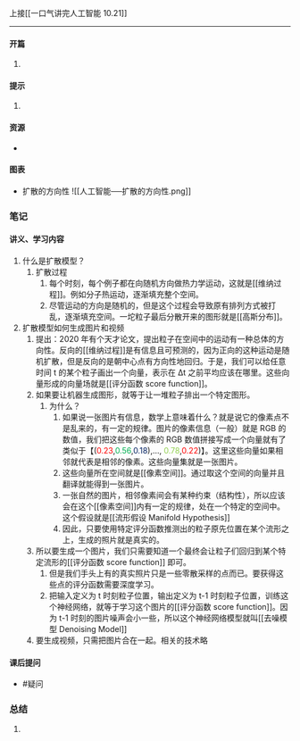 上接[[一口气讲完人工智能 10.21]]

---
#### 开篇
1. 
#### 提示
1. 
#### 资源
- 
#### 图表
- 扩散的方向性
![[人工智能──扩散的方向性.png]]
### 笔记
#### 讲义、学习内容
1. 什么是扩散模型？
	1. 扩散过程
		1. 每个时刻，每个例子都在向随机方向做热力学运动，这就是[[维纳过程]]。例如分子热运动，逐渐填充整个空间。
		2. 尽管运动的方向是随机的，但是这个过程会导致原有排列方式被打乱，逐渐填充空间。一坨粒子最后分散开来的图形就是[[高斯分布]]。
2. 扩散模型如何生成图片和视频
	1. 提出：2020 年有个天才论文，提出粒子在空间中的运动有一种总体的方向性。反向的[[维纳过程]]是有信息且可预测的，因为正向的这种运动是随机扩散，但是反向的是朝中心点有方向性地回归。于是，我们可以给任意时间 t 的某个粒子画出一个向量，表示在 Δt 之前平均应该在哪里。这些向量形成的向量场就是[[评分函数 score function]]。
	2. 如果要让机器生成图形，就等于让一堆粒子排出一个特定图形。
		1. 为什么？
			1. 如果说一张图片有信息，数学上意味着什么？就是说它的像素点不是乱来的，有一定的规律。图片的像素信息（一般）就是 RGB 的数值，我们把这些每个像素的 RGB 数值拼接写成一个向量就有了类似于【(<font color="#ff0000">0.23</font>,<font color="#00b050">0.56</font>,<font color="#002060">0.18</font>),..., <font color="#92d050">0.78</font>,<font color="#ff0000">0.22</font>)】。这里这些向量如果相邻就代表是相邻的像素。这些向量集就是一张图片。
			2. 这些向量所在空间就是[[像素空间]]。通过取这个空间的向量并且翻译就能得到一张图片。
			3. 一张自然的图片，相邻像素间会有某种约束（结构性），所以应该会在这个[[像素空间]]内有一定的规律，处在一个特定的空间中。这个假设就是[[流形假设 Manifold Hypothesis]]
			4. 因此，只要使用特定评分函数推测出的粒子原先位置在某个流形之上，生成的照片就是真实的。
	3. 所以要生成一个图片，我们只需要知道一个最终会让粒子们回归到某个特定流形的[[评分函数 score function]] 即可。
		1. 但是我们手头上有的真实照片只是一些零散采样的点而已。要获得这些点的评分函数需要深度学习。
		2. 把输入定义为 t 时刻粒子位置，输出定义为 t-1 时刻粒子位置，训练这个神经网络，就等于学习这个图片的[[评分函数 score function]]。因为 t-1 时刻的图片噪声会小一些，所以这个神经网络模型就叫[[去噪模型 Denoising Model]]
	4. 要生成视频，只需把图片合在一起。相关的技术略
#### 课后提问
- #疑问 
### 总结
1. 
